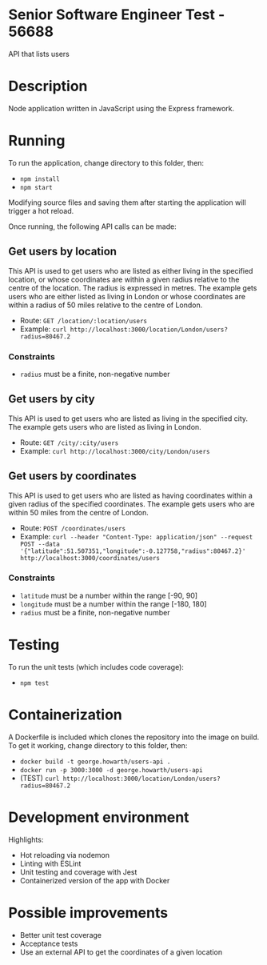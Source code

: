 # Senior Software Engineer Test - 56688

API that lists users

# Description

Node application written in JavaScript using the Express framework.

# Running

To run the application, change directory to this folder, then:

- `npm install`
- `npm start`

Modifying source files and saving them after starting the application will trigger a hot reload.

Once running, the following API calls can be made:

## Get users by location

This API is used to get users who are listed as either living in the specified location, or whose coordinates are within a given radius relative to the centre of the location. The radius is expressed in metres. The example gets users who are either listed as living in London or whose coordinates are within a radius of 50 miles relative to the centre of London.

- Route: `GET /location/:location/users`
- Example: `curl http://localhost:3000/location/London/users?radius=80467.2`

### Constraints

- `radius` must be a finite, non-negative number

## Get users by city

This API is used to get users who are listed as living in the specified city. The example gets users who are listed as living in London.

- Route: `GET /city/:city/users`
- Example: `curl http://localhost:3000/city/London/users`

## Get users by coordinates

This API is used to get users who are listed as having coordinates within a given radius of the specified coordinates. The example gets users who are within 50 miles from the centre of London.

- Route: `POST /coordinates/users`
- Example: `curl --header "Content-Type: application/json" --request POST --data '{"latitude":51.507351,"longitude":-0.127758,"radius":80467.2}' http://localhost:3000/coordinates/users`

### Constraints

- `latitude` must be a number within the range [-90, 90]
- `longitude` must be a number within the range [-180, 180]
- `radius` must be a finite, non-negative number

# Testing

To run the unit tests (which includes code coverage):

- `npm test`

# Containerization

A Dockerfile is included which clones the repository into the image on build. To get it working, change directory to this folder, then:

- `docker build -t george.howarth/users-api .`
- `docker run -p 3000:3000 -d george.howarth/users-api`
- (TEST) `curl http://localhost:3000/location/London/users?radius=80467.2`

# Development environment

Highlights:

- Hot reloading via nodemon
- Linting with ESLint
- Unit testing and coverage with Jest
- Containerized version of the app with Docker

# Possible improvements

- Better unit test coverage
- Acceptance tests
- Use an external API to get the coordinates of a given location
